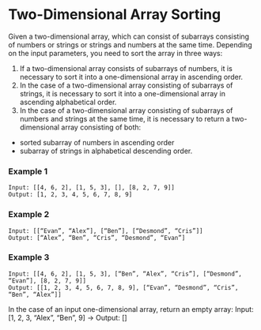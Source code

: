 # Two-Dimensional Array Sorting

Given a two-dimensional array, which can consist of subarrays consisting of numbers or strings or strings and numbers at the same time.
Depending on the input parameters, you need to sort the array in three ways:
1) If a two-dimensional array consists of subarrays of numbers, it is necessary to sort it into a one-dimensional array in ascending order.
2) In the case of a two-dimensional array consisting of subarrays of strings, it is necessary to sort it into a one-dimensional array in ascending alphabetical order.
3) In the case of a two-dimensional array consisting of subarrays of numbers and strings at the same time, it is necessary to return a two-dimensional array consisting of both:
- sorted subarray of numbers in ascending order
- subarray of strings in alphabetical descending order.


### Example 1
```
Input: [[4, 6, 2], [1, 5, 3], [], [8, 2, 7, 9]] 
Output: [1, 2, 3, 4, 5, 6, 7, 8, 9]
```

### Example 2
```
Input: [[“Evan”, “Alex”], [“Ben”], [“Desmond”, “Cris”]] 
Output: [“Alex”, “Ben”, “Cris”, “Desmond”, “Evan”]
```

### Example 3
```
Input: [[4, 6, 2], [1, 5, 3], [“Ben”, “Alex”, “Cris”], [“Desmond”, “Evan”], [8, 2, 7, 9]]
Output: [[1, 2, 3, 4, 5, 6, 7, 8, 9], [“Evan”, “Desmond”, “Cris”, “Ben”, “Alex”]]
```

In the case of an input one-dimensional array, return an empty array: 
Input: [1, 2, 3, “Alex”, “Ben”, 9] -> Output: []
